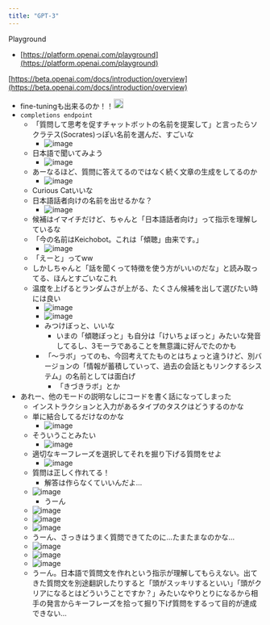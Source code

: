 ```yaml
---
title: "GPT-3"
---
```


Playground
- [https://platform.openai.com/playground](https://platform.openai.com/playground)


[https://beta.openai.com/docs/introduction/overview](https://beta.openai.com/docs/introduction/overview)
- fine-tuningも出来るのか！！<img src='https://scrapbox.io/api/pages/nishio/nishio/icon' alt='nishio.icon' height="19.5"/>
- `completions endpoint`
    - 「質問して思考を促すチャットボットの名前を提案して」と言ったらソクラテス(Socrates)っぽい名前を選んだ、すごいな
        - ![image](https://gyazo.com/3a232960e15c26c22a49d758bf3225fd/thumb/1000)
    - 日本語で聞いてみよう
        - ![image](https://gyazo.com/97e9d512df9f5a0ec258e4a1ab7e0598/thumb/1000)
    - あーなるほど、質問に答えてるのではなく続く文章の生成をしてるのか
        - ![image](https://gyazo.com/1e6c117a7080dc0c979bd3a785b04d8a/thumb/1000)
    - Curious Catいいな
    - 日本語話者向けの名前を出せるかな？
        - ![image](https://gyazo.com/86def19fb9b4741c4b7753460d2edddd/thumb/1000)
    - 候補はイマイチだけど、ちゃんと「日本語話者向け」って指示を理解しているな
    - 「今の名前はKeichobot。これは「傾聴」由来です。」
        - ![image](https://gyazo.com/4b9ce54d3010ffe72d17b8ffea0a7222/thumb/1000)
    - 「えーと」ってww
    - しかしちゃんと「話を聞くって特徴を使う方がいいのだな」と読み取ってる、ほんとすごいなこれ
    - 温度を上げるとランダムさが上がる、たくさん候補を出して選びたい時には良い
        - ![image](https://gyazo.com/9a41f673c32e7f753d10bf827c614e03/thumb/1000)
        - ![image](https://gyazo.com/472d3a68323ffe288350df77e9f089a9/thumb/1000)
        - みつけぼっと、いいな
            - いまの「傾聴ぼっと」も自分は「けいちょぼっと」みたいな発音してるし、3モーラであることを無意識に好んでたのかも
        - 「〜ラボ」ってのも、今回考えてたものとはちょっと違うけど、別バージョンの「情報が蓄積していって、過去の会話ともリンクするシステム」の名前としては面白げ
            - 「きづきラボ」とか
- あれー、他のモードの説明なしにコードを書く話になってしまった
    - インストラクションと入力があるタイプのタスクはどうするのかな
    - 単に結合してるだけなのかな
        - ![image](https://gyazo.com/6a3b8ebd081ea624c8050d8c4ea6b621/thumb/1000)
    - そういうことみたい
        - ![image](https://gyazo.com/c84e778d970de5f4b8ff7b6fa0aa8b23/thumb/1000)
    - 適切なキーフレーズを選択してそれを掘り下げる質問をせよ
        - ![image](https://gyazo.com/336666b3aef107350c54ce28e04ad67a/thumb/1000)
    - 質問は正しく作れてる！
        - 解答は作らなくていいんだよ…
    - ![image](https://gyazo.com/29a55ee2170c85b9c0db012e69d774ca/thumb/1000)
        - うーん
    - ![image](https://gyazo.com/f1503fd802a572d4dbba40f1bd594402/thumb/1000)
    - ![image](https://gyazo.com/e29ddfc0cd95a50ab463925705184283/thumb/1000)
    - ![image](https://gyazo.com/0377b17e5bae715d0f1e411ed4592b7b/thumb/1000)
    - うーん、さっきはうまく質問できてたのに…たまたまなのかな…
    - ![image](https://gyazo.com/5c608677bfa32b88e9d63d2e60edbb7d/thumb/1000)
    - ![image](https://gyazo.com/a74431dc374dcade31b75361c7fadfbd/thumb/1000)
    - ![image](https://gyazo.com/174b5d3e5addc9de13bdd90072e9db6f/thumb/1000)
    - うーん。日本語で質問文を作れという指示が理解してもらえない。出てきた質問文を別途翻訳したりすると「頭がスッキリするといい」「頭がクリアになるとはどういうことですか？」みたいなやりとりになるから相手の発言からキーフレーズを拾って掘り下げ質問をするって目的が達成できない…

